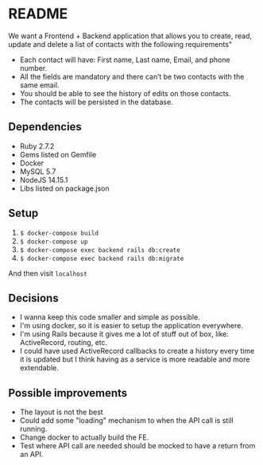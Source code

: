 # README

We want a Frontend + Backend application that allows you to create, read, update and delete a list of contacts with the following requirements"

- Each contact will have: First name, Last name, Email, and phone number.
- All the fields are mandatory and there can’t be two contacts with the same email.
- You should be able to see the history of edits on those contacts.
- The contacts will be persisted in the database.

## Dependencies

- Ruby 2.7.2
- Gems listed on Gemfile
- Docker
- MySQL 5.7
- NodeJS 14.15.1
- Libs listed on package.json

## Setup

1. `$ docker-compose build`
1. `$ docker-compose up`
1. `$ docker-compose exec backend rails db:create`
1. `$ docker-compose exec backend rails db:migrate`

And then visit `localhost`

## Decisions

- I wanna keep this code smaller and simple as possible.
- I'm using docker, so it is easier to setup the application everywhere.
- I'm using Rails because it gives me a lot of stuff out of box, like: ActiveRecord, routing, etc.
- I could have used ActiveRecord callbacks to create a history every time it is updated but I think having as a service is more readable and more extendable.

## Possible improvements

- The layout is not the best
- Could add some "loading" mechanism to when the API call is still running.
- Change docker to actually build the FE.
- Test where API call are needed should be mocked to have a return from an API.
